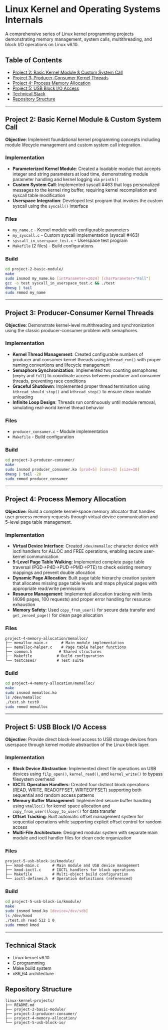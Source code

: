 # Linux Kernel and Operating Systems Internals

A comprehensive series of Linux kernel programming projects demonstrating memory management, system calls, multithreading, and block I/O operations on Linux v6.10.

## Table of Contents

- [Project 2: Basic Kernel Module & Custom System Call](#project-2-basic-kernel-module--custom-system-call)
- [Project 3: Producer-Consumer Kernel Threads](#project-3-producer-consumer-kernel-threads)
- [Project 4: Process Memory Allocation](#project-4-process-memory-allocation)
- [Project 5: USB Block I/O Access](#project-5-usb-block-io-access)
- [Technical Stack](#technical-stack)
- [Repository Structure](#repository-structure)

---

## Project 2: Basic Kernel Module & Custom System Call

**Objective**: Implement foundational kernel programming concepts including module lifecycle management and custom system call integration.

### Implementation
- **Parameterized Kernel Module**: Created a loadable module that accepts integer and string parameters at load time, demonstrating module parameter handling and kernel logging via `printk()`
- **Custom System Call**: Implemented syscall #463 that logs personalized messages to the kernel ring buffer, requiring kernel recompilation and syscall table modification
- **Userspace Integration**: Developed test program that invokes the custom syscall using the `syscall()` interface

### Files
- `my_name.c` - Kernel module with configurable parameters
- `my_syscall.c` - Custom syscall implementation (syscall #463)
- `syscall_in_userspace_test.c` - Userspace test program
- `Makefile` (2 files) - Build configurations

### Build
```bash
cd project-2-basic-module/
make
sudo insmod my_name.ko [intParameter=2024] [charParameter="Fall"]
gcc -o test syscall_in_userspace_test.c && ./test
dmesg | tail
sudo rmmod my_name
```

---

## Project 3: Producer-Consumer Kernel Threads

**Objective**: Demonstrate kernel-level multithreading and synchronization using the classic producer-consumer problem with semaphores.

### Implementation
- **Kernel Thread Management**: Created configurable numbers of producer and consumer kernel threads using `kthread_run()` with proper naming conventions and lifecycle management
- **Semaphore Synchronization**: Implemented two counting semaphores (`empty` and `full`) to coordinate access between producer and consumer threads, preventing race conditions
- **Graceful Shutdown**: Implemented proper thread termination using `kthread_should_stop()` and `kthread_stop()` to ensure clean module unloading
- **Infinite Loop Design**: Threads run continuously until module removal, simulating real-world kernel thread behavior

### Files
- `producer_consumer.c` - Module implementation
- `Makefile` - Build configuration

### Build
```bash
cd project-3-producer-consumer/
make
sudo insmod producer_consumer.ko [prod=5] [cons=3] [size=10]
dmesg | tail -20
sudo rmmod producer_consumer
```

---

## Project 4: Process Memory Allocation

**Objective**: Build a complete kernel-space memory allocator that handles user process memory requests through virtual device communication and 5-level page table management.

### Implementation
- **Virtual Device Interface**: Created `/dev/memalloc` character device with ioctl handlers for ALLOC and FREE operations, enabling secure user-kernel communication
- **5-Level Page Table Walking**: Implemented complete page table traversal (PGD→P4D→PUD→PMD→PTE) to check existing memory mappings and prevent double allocation
- **Dynamic Page Allocation**: Built page table hierarchy creation system that allocates missing page table levels and maps physical pages with appropriate read/write permissions
- **Resource Management**: Implemented allocation tracking with limits (4096 pages, 100 requests) and proper error handling for resource exhaustion
- **Memory Safety**: Used `copy_from_user()` for secure data transfer and `get_zeroed_page()` for clean page allocation

### Files
```
project-4-memory-allocation/memalloc/
├── memalloc-main.c      # Main module implementation
├── memalloc-helper.c    # Page table helper functions
├── common.h            # Shared structures
├── Makefile           # Build configuration
└── testcases/         # Test suite
```

### Build
```bash
cd project-4-memory-allocation/memalloc/
make
sudo insmod memalloc.ko
ls /dev/memalloc
./test.sh test0
sudo rmmod memalloc
```

---

## Project 5: USB Block I/O Access

**Objective**: Provide direct block-level access to USB storage devices from userspace through kernel module abstraction of the Linux block layer.

### Implementation
- **Block Device Abstraction**: Implemented direct file operations on USB devices using `filp_open()`, `kernel_read()`, and `kernel_write()` to bypass filesystem overhead
- **IOCTL Operation Handlers**: Created four distinct block operations (READ, WRITE, READOFFSET, WRITEOFFSET) supporting both sequential and random access patterns
- **Memory Buffer Management**: Implemented secure buffer handling using `vmalloc()` for kernel space allocation and `copy_from_user()`/`copy_to_user()` for data transfer
- **Offset Tracking**: Built automatic offset management system for sequential operations while supporting explicit offset control for random access
- **Multi-File Architecture**: Designed modular system with separate main module and ioctl handler files for clean code organization

### Files
```
project-5-usb-block-io/kmodule/
├── kmod-main.c      # Main module and USB device management
├── kmod-ioctl.c     # IOCTL handlers for block operations
├── Makefile         # Multi-object build configuration
└── ioctl-defines.h  # Operation definitions (referenced)
```

### Build
```bash
cd project-5-usb-block-io/kmodule/
make
sudo insmod kmod.ko [device=/dev/sdb]
ls /dev/kmod
./test.sh read 512 1 0
sudo rmmod kmod
```

---

## Technical Stack

- Linux kernel v6.10
- C programming
- Make build system
- x86_64 architecture

## Repository Structure

```
linux-kernel-projects/
├── README.md
├── project-2-basic-module/
├── project-3-producer-consumer/
├── project-4-memory-allocation/
└── project-5-usb-block-io/
```